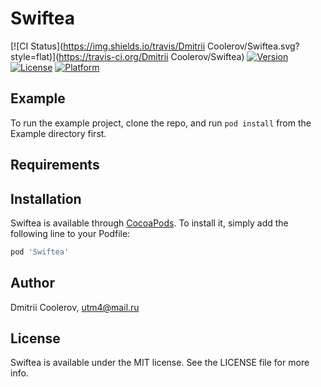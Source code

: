 # Swiftea

[![CI Status](https://img.shields.io/travis/Dmitrii Coolerov/Swiftea.svg?style=flat)](https://travis-ci.org/Dmitrii Coolerov/Swiftea)
[![Version](https://img.shields.io/cocoapods/v/Swiftea.svg?style=flat)](https://cocoapods.org/pods/Swiftea)
[![License](https://img.shields.io/cocoapods/l/Swiftea.svg?style=flat)](https://cocoapods.org/pods/Swiftea)
[![Platform](https://img.shields.io/cocoapods/p/Swiftea.svg?style=flat)](https://cocoapods.org/pods/Swiftea)

## Example

To run the example project, clone the repo, and run `pod install` from the Example directory first.

## Requirements

## Installation

Swiftea is available through [CocoaPods](https://cocoapods.org). To install
it, simply add the following line to your Podfile:

```ruby
pod 'Swiftea'
```

## Author

Dmitrii Coolerov, utm4@mail.ru

## License

Swiftea is available under the MIT license. See the LICENSE file for more info.
